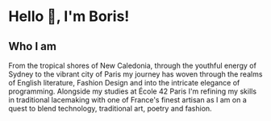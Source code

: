 # Hello 👋, I'm Boris!

## Who I am

From the tropical shores of New Caledonia, through the youthful energy of Sydney to the vibrant city of Paris my journey has woven through the realms of English literature, Fashion Design and into the intricate elegance of programming. Alongside my studies at École 42 Paris I'm refining my skills in traditional lacemaking with one of France's finest artisan as I am on a quest to blend technology, traditional art, poetry and fashion. 

<!--
**Esilbor/Esilbor** is a ✨ _special_ ✨ repository because its `README.md` (this file) appears on your GitHub profile.

Here are some ideas to get you started:

- 🔭 I’m currently working on ...
- 🌱 I’m currently learning ...
- 👯 I’m looking to collaborate on ...
- 🤔 I’m looking for help with ...
- 💬 Ask me about ...
- 📫 How to reach me: ...
- 😄 Pronouns: ...
- ⚡ Fun fact: ...
-->
